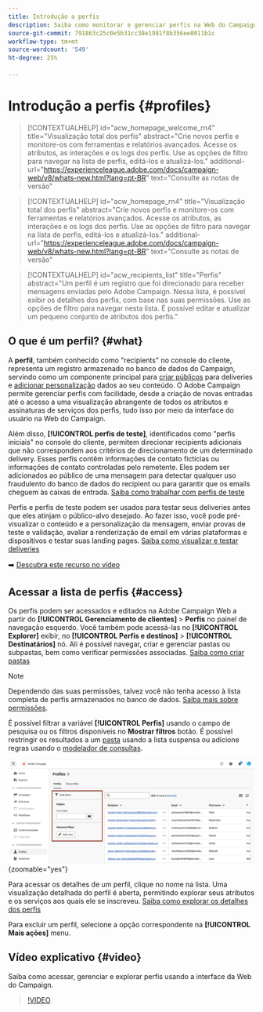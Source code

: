 ```yaml
---
title: Introdução a perfis
description: Saiba como monitorar e gerenciar perfis na Web do Campaign.
source-git-commit: 791863c25c0e5b31cc38e1981f8b356ee0011b1c
workflow-type: tm+mt
source-wordcount: '549'
ht-degree: 25%

---
```


# Introdução a perfis {#profiles}

>[!CONTEXTUALHELP]
>id="acw_homepage_welcome_rn4"
>title="Visualização total dos perfis"
>abstract="Crie novos perfis e monitore-os com ferramentas e relatórios avançados. Acesse os atributos, as interações e os logs dos perfis. Use as opções de filtro para navegar na lista de perfis, editá-los e atualizá-los."
>additional-url="https://experienceleague.adobe.com/docs/campaign-web/v8/whats-new.html?lang=pt-BR" text="Consulte as notas de versão"

<!--TO REMOVE BELOW-->
>[!CONTEXTUALHELP]
>id="acw_homepage_rn4"
>title="Visualização total dos perfis"
>abstract="Crie novos perfis e monitore-os com ferramentas e relatórios avançados. Acesse os atributos, as interações e os logs dos perfis. Use as opções de filtro para navegar na lista de perfis, editá-los e atualizá-los."
>additional-url="https://experienceleague.adobe.com/docs/campaign-web/v8/whats-new.html?lang=pt-BR" text="Consulte as notas de versão"

<!--TO REMOVE ABOVE-->

>[!CONTEXTUALHELP]
>id="acw_recipients_list"
>title="Perfis"
>abstract="Um perfil é um registro que foi direcionado para receber mensagens enviadas pelo Adobe Campaign. Nessa lista, é possível exibir os detalhes dos perfis, com base nas suas permissões. Use as opções de filtro para navegar nesta lista. É possível editar e atualizar um pequeno conjunto de atributos dos perfis."

## O que é um perfil? {#what}

A **perfil**, também conhecido como &quot;recipients&quot; no console do cliente, representa um registro armazenado no banco de dados do Campaign, servindo como um componente principal para [criar públicos](create-audience.md) para deliveries e [adicionar personalização](../personalization/personalize.md) dados ao seu conteúdo. O Adobe Campaign permite gerenciar perfis com facilidade, desde a criação de novas entradas até o acesso a uma visualização abrangente de todos os atributos e assinaturas de serviços dos perfis, tudo isso por meio da interface do usuário na Web do Campaign.

Além disso, **[!UICONTROL perfis de teste]**, identificados como &quot;perfis iniciais&quot; no console do cliente, permitem direcionar recipients adicionais que não correspondem aos critérios de direcionamento de um determinado delivery. Esses perfis contêm informações de contato fictícias ou informações de contato controladas pelo remetente. Eles podem ser adicionados ao público de uma mensagem para detectar qualquer uso fraudulento do banco de dados do recipient ou para garantir que os emails cheguem às caixas de entrada. [Saiba como trabalhar com perfis de teste](test-profiles.md)

Perfis e perfis de teste podem ser usados para testar seus deliveries antes que eles atinjam o público-alvo desejado. Ao fazer isso, você pode pré-visualizar o conteúdo e a personalização da mensagem, enviar provas de teste e validação, avaliar a renderização de email em várias plataformas e dispositivos e testar suas landing pages. [Saiba como visualizar e testar deliveries](../preview-test/preview-test.md)

➡️ [Descubra este recurso no vídeo](#video)

## Acessar a lista de perfis {#access}

Os perfis podem ser acessados e editados na Adobe Campaign Web a partir do **[!UICONTROL Gerenciamento de clientes]** > **Perfis** no painel de navegação esquerdo. Você também pode acessá-las no **[!UICONTROL Explorer]** exibir, no **[!UICONTROL Perfis e destinos]** > **[!UICONTROL Destinatários]** nó. Ali é possível navegar, criar e gerenciar pastas ou subpastas, bem como verificar permissões associadas. [Saiba como criar pastas](../get-started/permissions.md#folders)

>[!NOTE]
>
>Dependendo das suas permissões, talvez você não tenha acesso à lista completa de perfis armazenados no banco de dados. [Saiba mais sobre permissões](../get-started/permissions.md).

É possível filtrar a variável **[!UICONTROL Perfis]** usando o campo de pesquisa ou os filtros disponíveis no **Mostrar filtros** botão. É possível restringir os resultados a um [pasta](../get-started/permissions.md#folders) usando a lista suspensa ou adicione regras usando o [modelador de consultas](../query/query-modeler-overview.md).

![](assets/profiles-list-filters.png){zoomable=&quot;yes&quot;}

Para acessar os detalhes de um perfil, clique no nome na lista. Uma visualização detalhada do perfil é aberta, permitindo explorar seus atributos e os serviços aos quais ele se inscreveu. [Saiba como explorar os detalhes dos perfis](create-profile.md)

Para excluir um perfil, selecione a opção correspondente na **[!UICONTROL Mais ações]** menu.

## Vídeo explicativo {#video}

Saiba como acessar, gerenciar e explorar perfis usando a interface da Web do Campaign.

>[!VIDEO](https://video.tv.adobe.com/v/3427293?quality=12)
